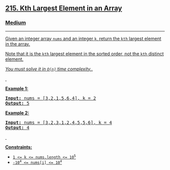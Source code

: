 <h2><a href="https://leetcode.com/problems/kth-largest-element-in-an-array/">215. Kth Largest Element in an Array</h3><h3>Medium</h3><hr><div>
  <p>Given an integer array <code>nums</code> and an integer <code>k</code>, return the <code>kth</code> largest element in the array.</p>
<p>Note that it is the <code>kth</code> largest element in the sorted order, not the <code>kth</code> distinct element.</p>

<p><em>You must solve it in <code>O(n)</code> time complexity.</em>.</p>

<p>&nbsp;</p>
<p><strong class="example">Example 1:</strong></p>

<pre><strong>Input:</strong> nums = [3,2,1,5,6,4], k = 2
<strong>Output:</strong> 5</pre>

<p><strong class="example">Example 2:</strong></p>

<pre><strong>Input:</strong> nums = [3,2,3,1,2,4,5,5,6], k = 4
<strong>Output:</strong> 4</pre>


<p>&nbsp;</p>
<p><strong>Constraints:</strong></p>

<ul>
  <li><code>1 &lt;= k &lt;= nums.length &lt;= 10<sup>5</sup></code></li>
  <li><code>-10<sup>4</sup> &lt;= nums[i] &lt;= 10<sup>4</sup></code></li>

</ul>
</div>
